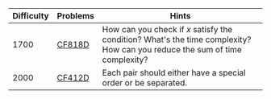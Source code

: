 | Difficulty | Problems | Hints |
| -------- | -------- | -------- |
| 1700 | [CF818D](https://codeforces.com/problemset/problem/818/D) | How can you check if $x$ satisfy the condition? What's the time complexity? How can you reduce the sum of time complexity? |
| 2000 | [CF412D](https://codeforces.com/problemset/problem/412/D) | Each pair should either have a special order or be separated. |